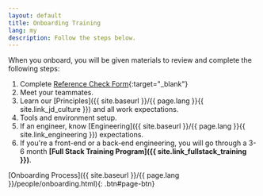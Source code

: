 ```yaml
---
layout: default
title: Onboarding Training
lang: my
description: Follow the steps below.
---
```


When you onboard, you will be given materials to review and complete the following steps:

1. Complete [Reference Check Form](https://forms.gle/Heimpw1gFko2k37Z6){:target="_blank"}
1. Meet your teammates.
1. Learn our [Principles]({{ site.baseurl }}/{{ page.lang }}{{ site.link_jd_culture }}) and all work expectations.
1. Tools and environment setup.
1. If an engineer, know [Engineering]({{ site.baseurl }}/{{ page.lang }}{{ site.link_engineering }}) expectations.
1. If you're a front-end or a back-end engineering, you will go through a 3-6 month **[Full Stack Training Program]({{ site.link_fullstack_training }})**.

[Onboarding Process]({{ site.baseurl }}/{{ page.lang }}/people/onboarding.html){: .btn#page-btn}